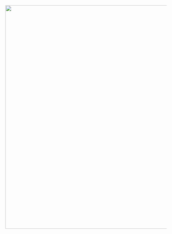 

<img src ="https://github.com/mmmmm222/CIS/assets/159199505/29fce262-c6b8-4b14-89f2-f8a4d1bd7f6b" width = "1500" height = "700">
